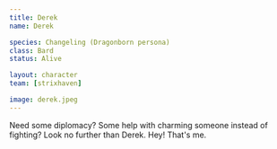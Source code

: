 ```yaml
---
title: Derek
name: Derek

species: Changeling (Dragonborn persona)
class: Bard
status: Alive

layout: character
team: [strixhaven]

image: derek.jpeg
---
```


Need some diplomacy? Some help with charming someone instead of fighting? Look no further than Derek. Hey! That's me. 